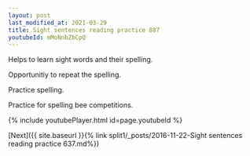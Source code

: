 ```yaml
---
layout: post
last_modified_at: 2021-03-29
title: Sight sentences reading practice 887
youtubeId: mMoNnbZbCpQ
---
```

 
 
Helps to learn sight words and their spelling.

Opportunitiy to repeat the spelling. 

Practice spelling. 
 
Practice for spelling bee competitions. 
 
{% include youtubePlayer.html id=page.youtubeId %}
 
 

[Next]({{ site.baseurl }}{% link  split1/_posts/2016-11-22-Sight sentences reading practice 637.md%})
 
